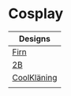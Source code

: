 # Cosplay


| Designs                                                               |
| ----------------------------------------------------------------------- |
| [Firn](https://caspian.rosengren.nu/cosplay/firnCosplay.html) |
| [2B](https://caspian.rosengren.nu/cosplay/2B-Cosplay.html) |
| [CoolKläning](https://caspian.rosengren.nu/cosplay/CoolKläning.html) |
|                                                                       |
